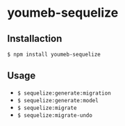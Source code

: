 youmeb-sequelize
================

## Installaction

    $ npm install youmeb-sequelize

## Usage

* `$ sequelize:generate:migration`
* `$ sequelize:generate:model`
* `$ sequelize:migrate`
* `$ sequelize:migrate-undo`

